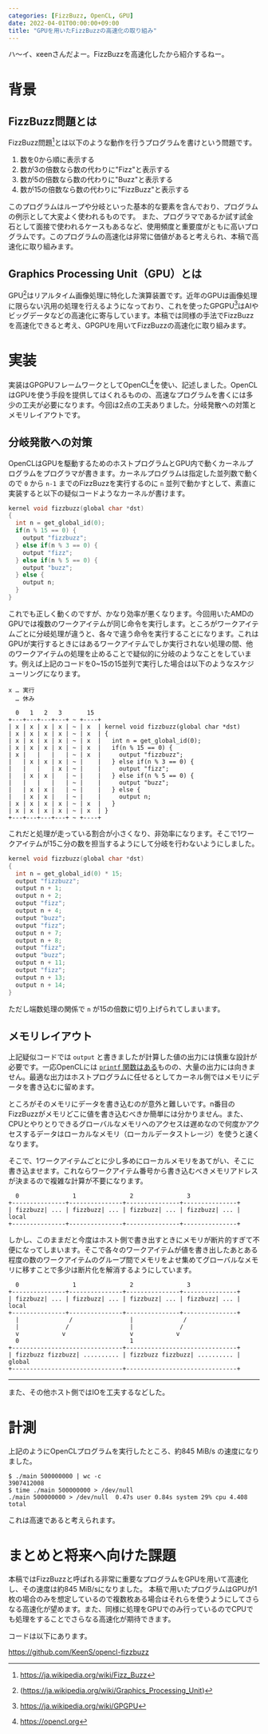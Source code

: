 ```yaml
---
categories: [FizzBuzz, OpenCL, GPU]
date: 2022-04-01T00:00:00+09:00
title: "GPUを用いたFizzBuzzの高速化の取り組み"
---
```


ハ〜イ、κeenさんだよー。FizzBuzzを高速化したから紹介するねー。

<!--more-->

# 背景
## FizzBuzz問題とは
FizzBuzz問題[^fizzbuzz]とは以下のような動作を行うプログラムを書けという問題です。

1. 数を0から順に表示する
2. 数が3の倍数なら数の代わりに"Fizz"と表示する
3. 数が5の倍数なら数の代わりに"Buzz"と表示する
4. 数が15の倍数なら数の代わりに"FizzBuzz"と表示する

[^fizzbuzz]: https://ja.wikipedia.org/wiki/Fizz_Buzz


このプログラムはループや分岐といった基本的な要素を含んでおり、プログラムの例示として大変よく使われるものです。
また、プログラマであるか試す試金石として面接で使われるケースもあるなど、使用頻度と重要度がともに高いプログラムです。このプログラムの高速化は非常に価値があると考えられ、本稿で高速化に取り組みます。

## Graphics Processing Unit（GPU）とは
GPU[^gpu]はリアルタイム画像処理に特化した演算装置です。近年のGPUは画像処理に限らない汎用の処理を行えるようになっており、これを使ったGPGPU[^gpgpu]はAIやビッグデータなどの高速化に寄与しています。本稿では同様の手法でFizzBuzzを高速化できると考え、GPGPUを用いてFizzBuzzの高速化に取り組みます。

[^gpu]: (https://ja.wikipedia.org/wiki/Graphics_Processing_Unit)
[^gpgpu]: https://ja.wikipedia.org/wiki/GPGPU

# 実装
実装はGPGPUフレームワークとしてOpenCL[^opencl]を使い、記述しました。OpenCLはGPUを使う手段を提供してはくれるものの、高速なプログラムを書くには多少の工夫が必要になります。今回は2点の工夫ありました。分岐発散への対策とメモリレイアウトです。
[^opencl]: https://opencl.org

## 分岐発散への対策
OpenCLはGPUを駆動するためのホストプログラムとGPU内で動くカーネルプログラムをプログラマが書きます。カーネルプログラムは指定した並列数で動くので `0` から `n-1` までのFizzBuzzを実行するのに `n` 並列で動かすとして、素直に実装すると以下の疑似コードようなカーネルが書けます。

```c
kernel void fizzbuzz(global char *dst)
{
  int n = get_global_id(0);
  if(n % 15 == 0) {
    output "fizzbuzz";
  } else if(n % 3 == 0) {
    output "fizz";
  } else if(n % 5 == 0) {
    output "buzz";
  } else {
    output n;
  }
}
```

これでも正しく動くのですが、かなり効率が悪くなります。今回用いたAMDのGPUでは複数のワークアイテムが同じ命令を実行します。ところがワークアイテムごとに分岐処理が違うと、各々で違う命令を実行することになります。これはGPUが実行するときにはあるワークアイテムでしか実行されない処理の間、他のワークアイテムの処理を止めることで疑似的に分岐のようなことをしています。例えば上記のコードを0~15の15並列で実行した場合は以下のようなスケジューリングになります。

```text
x … 実行
  … 休み

  0   1   2   3       15
+---+---+---+---+ ~ +----+
| x | x | x | x | ~ | x  | kernel void fizzbuzz(global char *dst)
| x | x | x | x | ~ | x  | {
| x | x | x | x | ~ | x  |   int n = get_global_id(0);
| x | x | x | x | ~ | x  |   if(n % 15 == 0) {
| x |   |   |   | ~ | x  |     output "fizzbuzz";
|   | x | x | x | ~ |    |   } else if(n % 3 == 0) {
|   |   |   | x | ~ |    |     output "fizz";
|   | x | x |   | ~ |    |   } else if(n % 5 == 0) {
|   |   |   |   | ~ |    |     output "buzz";
|   | x | x |   | ~ |    |   } else {
|   | x | x |   | ~ |    |     output n;
| x | x | x | x | ~ | x  |   }
| x | x | x | x | ~ | x  | }
+---+---+---+---+ ~ +----+
```

これだと処理が走っている割合が小さくなり、非効率になります。そこで1ワークアイテムが15こ分の数を担当するようにして分岐を行わないようにしました。

```c
kernel void fizzbuzz(global char *dst)
{
  int n = get_global_id(0) * 15;
  output "fizzbuzz";
  output n + 1;
  output n + 2;
  output "fizz";
  output n + 4;
  output "buzz";
  output "fizz";
  output n + 7;
  output n + 8;
  output "fizz";
  output "buzz";
  output n + 11;
  output "fizz";
  output n + 13;
  output n + 14;
}

```

ただし端数処理の関係で `n` が15の倍数に切り上げられてしまいます。

## メモリレイアウト

上記疑似コードでは `output` と書きましたが計算した値の出力には慎重な設計が必要です。一応OpenCLには [`printf` 関数はある](https://www.khronos.org/registry/OpenCL/sdk/2.2/docs/man/html/printfFunction.html)ものの、大量の出力には向きません。最適な出力はホストプログラムに任せるとしてカーネル側ではメモリにデータを書き込むに留めます。

ところがそのメモリにデータを書き込むのが意外と難しいです。n番目のFizzBuzzがメモリどこに値を書き込むべきか簡単には分かりません。また、CPUとやりとりできるグローバルなメモリへのアクセスは遅めなので何度かアクセスするデータはローカルなメモリ（ローカルデータストレージ）を使うと速くなります。

そこで、1ワークアイテムごとに少し多めにローカルメモリをあてがい、そこに書き込ませます。これならワークアイテム番号から書き込むべきメモリアドレスが決まるので複雑な計算が不要になります。

```text
  0               1               2               3
+---------------+---------------+---------------+---------------+
| fizzbuzz| ... | fizzbuzz| ... | fizzbuzz| ... | fizzbuzz| ... | local
+---------------+---------------+---------------+---------------+
```

しかし、このままだと今度はホスト側で書き出すときにメモリが断片的すぎて不便になってしまいます。そこで各々のワークアイテムが値を書き出したあとある程度の数のワークアイテムのグループ間でメモリをよせ集めてグローバルなメモリに移すことで多少は断片化を解消するようにしています。

```text
  0               1               2               3
+---------------+---------------+---------------+---------------+
| fizzbuzz| ... | fizzbuzz| ... | fizzbuzz| ... | fizzbuzz| ... | local
+---------------+---------------+---------------+---------------+
  |              /                |              /
  |             /                 |             /
  v            v                  v            v
  0                               1
+-------------------------------+-------------------------------+
| fizzbuzz fizzbuzz| .......... | fizzbuzz fizzbuzz| .......... | global
+-------------------------------+-------------------------------+
```

---

また、その他ホスト側ではIOを工夫するなどした。

# 計測

上記のようにOpenCLプログラムを実行したところ、約845 MiB/s の速度になりました。

```console
$ ./main 500000000 | wc -c
3907412008
$ time ./main 500000000 > /dev/null
./main 500000000 > /dev/null  0.47s user 0.84s system 29% cpu 4.408 total
```

これは高速であると考えられます。

# まとめと将来へ向けた課題

本稿ではFizzBuzzと呼ばれる非常に重要なプログラムをGPUを用いて高速化し、その速度は約845 MiB/sになりました。
本稿で用いたプログラムはGPUが1枚の場合のみを想定しているので複数枚ある場合はそれらを使うようにしてさらなる高速化が望めます。また、同様に処理をGPUでのみ行っているのでCPUでも処理をすることでさらなる高速化が期待できます。

コードは以下にあります。

https://github.com/KeenS/opencl-fizzbuzz
